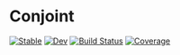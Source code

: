 # Conjoint

[![Stable](https://img.shields.io/badge/docs-stable-blue.svg)](https://grahamstark.github.io/Conjoint.jl/stable/)
[![Dev](https://img.shields.io/badge/docs-dev-blue.svg)](https://grahamstark.github.io/Conjoint.jl/dev/)
[![Build Status](https://github.com/grahamstark/Conjoint.jl/actions/workflows/CI.yml/badge.svg?branch=main)](https://github.com/grahamstark/Conjoint.jl/actions/workflows/CI.yml?query=branch%3Amain)
[![Coverage](https://codecov.io/gh/grahamstark/Conjoint.jl/branch/main/graph/badge.svg)](https://codecov.io/gh/grahamstark/Conjoint.jl)
